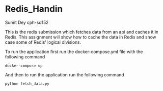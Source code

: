 # Redis_Handin
Sumit Dey cph-sd152

This is the redis submission which fetches data from an api and caches it in Redis. This assignment will show how to cache the data in Redis and show case some of Redis' logical divisions.


To run the application first run the docker-compose.yml file with the following command
```
docker-compose up
```
And then to run the application run the following command
```
python fetch_data.py
```
